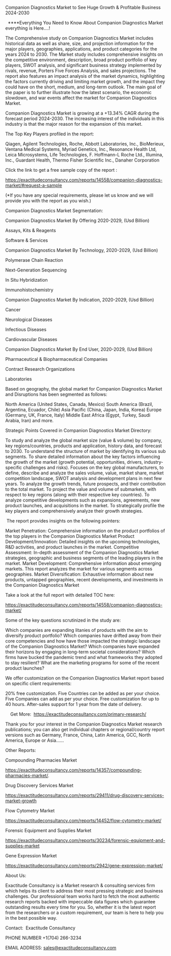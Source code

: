 Companion Diagnostics Market to See Huge Growth & Profitable Business 2024-2030

  ****Everything You Need to Know About Companion Diagnostics Market everything is Here....!

The Comprehensive study on Companion Diagnostics Market includes historical data as well as share, size, and projection information for the major players, geographies, applications, and product categories for the years 2024 to 2030. The Market study includes comprehensive insights on the competitive environment, description, broad product portfolio of key players, SWOT analysis, and significant business strategy implemented by rivals, revenue, Porters Five Forces Analysis, and sales projections. The report also features an impact analysis of the market dynamics, highlighting the factors currently driving and limiting market growth, and the impact they could have on the short, medium, and long-term outlook. The main goal of the paper is to further illustrate how the latest scenario, the economic slowdown, and war events affect the market for Companion Diagnostics Market.

Companion Diagnostics Market is growing at a +13.34% CAGR during the forecast period 2024-2030. The increasing interest of the individuals in this industry is that the major reason for the expansion of this market.

The Top Key Players profiled in the report: 

Qiagen, Agilent Technologies, Roche, Abbott Laboratories, Inc., BioMerieux, Ventana Medical Systems, Myriad Genetics, Inc., Resonance Health Ltd, Leica Microsystems, Life Technologies, F. Hoffmann-L Roche Ltd., Illumina, Inc., Guardant Health, Thermo Fisher Scientific Inc., Danaher Corporation

Click the link to get a free sample copy of the report :

https://exactitudeconsultancy.com/reports/14558/companion-diagnostics-market/#request-a-sample

(*If you have any special requirements, please let us know and we will provide you with the report as you wish.)

Companion Diagnostics Market Segmentation:

Companion Diagnostics Market By Offering 2020-2029, (Usd Billion)

Assays, Kits & Reagents

Software & Services

Companion Diagnostics Market By Technology, 2020-2029, (Usd Billion)

Polymerase Chain Reaction

Next-Generation Sequencing

In Situ Hybridization

Immunohistochemistry

Companion Diagnostics Market By Indication, 2020-2029, (Usd Billion)

Cancer

Neurological Diseases

Infectious Diseases

Cardiovascular Diseases

Companion Diagnostics Market By End User, 2020-2029, (Usd Billion)

Pharmaceutical & Biopharmaceutical Companies

Contract Research Organizations

Laboratories

Based on geography, the global market for Companion Diagnostics Market and Disruptions has been segmented as follows:

North America (United States, Canada, Mexico)
South America (Brazil, Argentina, Ecuador, Chile)
Asia Pacific (China, Japan, India, Korea)
Europe (Germany, UK, France, Italy)
Middle East Africa (Egypt, Turkey, Saudi Arabia, Iran) and more.

Strategic Points Covered in Companion Diagnostics Market Directory:

To study and analyze the global market size (value & volume) by company, key regions/countries, products and application, history data, and forecast to 2030.
To understand the structure of market by identifying its various sub segments.
To share detailed information about the key factors influencing the growth of the market (growth potential, opportunities, drivers, industry-specific challenges and risks).
Focuses on the key global manufacturers, to define, describe and analyze the sales volume, value, market share, market competition landscape, SWOT analysis and development plans in next few years.
To analyze the growth trends, future prospects, and their contribution to the total market.
To project the value and volume of submarkets, with respect to key regions (along with their respective key countries).
To analyze competitive developments such as expansions, agreements, new product launches, and acquisitions in the market.
To strategically profile the key players and comprehensively analyze their growth strategies.

 The report provides insights on the following pointers:

Market Penetration: Comprehensive information on the product portfolios of the top players in the Companion Diagnostics Market
Product Development/Innovation: Detailed insights on the upcoming technologies, R&D activities, and product launches in the market.
Competitive Assessment: In-depth assessment of the Companion Diagnostics Market strategies, geographic and business segments of the leading players in the market.
Market Development: Comprehensive information about emerging markets. This report analyzes the market for various segments across geographies.
Market Diversification: Exhaustive information about new products, untapped geographies, recent developments, and investments in the Companion Diagnostics Market

Take a look at the full report with detailed TOC here:

https://exactitudeconsultancy.com/reports/14558/companion-diagnostics-market/

Some of the key questions scrutinized in the study are:

Which companies are expanding litanies of products with the aim to diversify product portfolio?
Which companies have drifted away from their core competencies and how have those impacted the strategic landscape of the Companion Diagnostics Market?
Which companies have expanded their horizons by engaging in long-term societal considerations?
Which firms have bucked the pandemic trend and what frameworks they adopted to stay resilient?
What are the marketing programs for some of the recent product launches?

We offer customization on the Companion Diagnostics Market report based on specific client requirements:

20% free customization.
Five Countries can be added as per your choice.
Five Companies can add as per your choice.
Free customization for up to 40 hours.
After-sales support for 1 year from the date of delivery.

    Get More:  https://exactitudeconsultancy.com/primary-research/

Thank you for your interest in the Companion Diagnostics Market research publications; you can also get individual chapters or regional/country report versions such as Germany, France, China, Latin America, GCC, North America, Europe or Asia……

Other Reports:

Compounding Pharmacies Market

https://exactitudeconsultancy.com/reports/14357/compounding-pharmacies-market/.

Drug Discovery Services Market

https://exactitudeconsultancy.com/reports/29411/drug-discovery-services-market-growth

Flow Cytometry Market

https://exactitudeconsultancy.com/reports/14452/flow-cytometry-market/

Forensic Equipment and Supplies Market

https://exactitudeconsultancy.com/reports/30234/forensic-equipment-and-supplies-market

Gene Expression Market

https://exactitudeconsultancy.com/reports/2942/gene-expression-market/

About Us:

Exactitude Consultancy is a Market research & consulting services firm which helps its client to address their most pressing strategic and business challenges. Our professional team works hard to fetch the most authentic research reports backed with impeccable data figures which guarantee outstanding results every time for you. So, whether it is the latest report from the researchers or a custom requirement, our team is here to help you in the best possible way.

Contact:  Exactitude Consultancy

PHONE NUMBER +1(704) 266-3234

EMAIL ADDRESS: sales@exactitudeconsultancy.com

